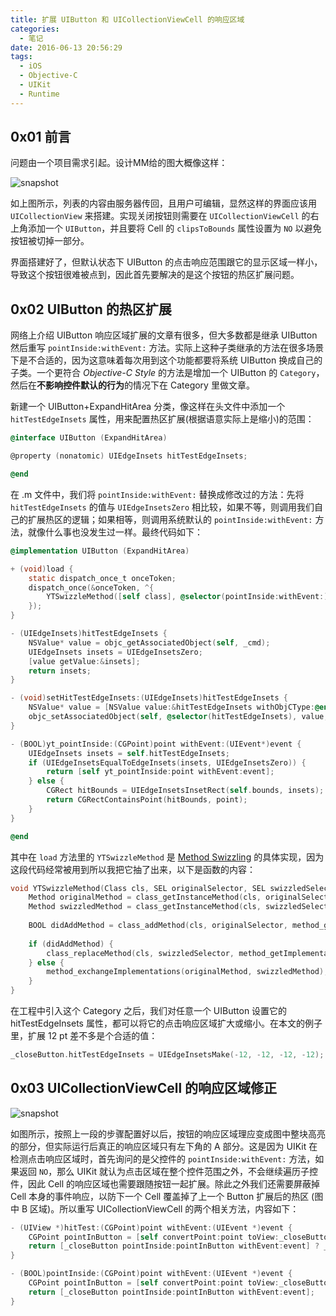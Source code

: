 ```yaml
---
title: 扩展 UIButton 和 UICollectionViewCell 的响应区域
categories:
  - 笔记
date: 2016-06-13 20:56:29
tags:
  - iOS
  - Objective-C
  - UIKit
  - Runtime
---
```


## 0x01 前言

问题由一个项目需求引起。设计MM给的图大概像这样：

![snapshot](/images/2016/snapshot.png)

如上图所示，列表的内容由服务器传回，且用户可编辑，显然这样的界面应该用 `UICollectionView` 来搭建。实现关闭按钮则需要在 `UICollectionViewCell` 的右上角添加一个 `UIButton`，并且要将 Cell 的 `clipsToBounds` 属性设置为 `NO` 以避免按钮被切掉一部分。

界面搭建好了，但默认状态下 UIButton 的点击响应范围跟它的显示区域一样小，导致这个按钮很难被点到，因此首先要解决的是这个按钮的热区扩展问题。

<!-- more -->

## 0x02 UIButton 的热区扩展
网络上介绍 UIButton 响应区域扩展的文章有很多，但大多数都是继承 UIButton 然后重写 `pointInside:withEvent:` 方法。实际上这种子类继承的方法在很多场景下是不合适的，因为这意味着每次用到这个功能都要将系统 UIButton 换成自己的子类。一个更符合 *Objective-C Style* 的方法是增加一个 UIButton 的 `Category`，然后在**不影响控件默认的行为**的情况下在 Category 里做文章。

新建一个 UIButton+ExpandHitArea 分类，像这样在头文件中添加一个 `hitTestEdgeInsets` 属性，用来配置热区扩展(根据语意实际上是缩小)的范围：

```objectivec
@interface UIButton (ExpandHitArea)

@property (nonatomic) UIEdgeInsets hitTestEdgeInsets;

@end
```

在 .m 文件中，我们将 `pointInside:withEvent:` 替换成修改过的方法：先将 `hitTestEdgeInsets` 的值与 `UIEdgeInsetsZero` 相比较，如果不等，则调用我们自己的扩展热区的逻辑；如果相等，则调用系统默认的 `pointInside:withEvent:` 方法，就像什么事也没发生过一样。最终代码如下：

```objectivec
@implementation UIButton (ExpandHitArea)

+ (void)load {
    static dispatch_once_t onceToken;
    dispatch_once(&onceToken, ^{
        YTSwizzleMethod([self class], @selector(pointInside:withEvent:), @selector(yt_pointInside:withEvent:));
    });
}

- (UIEdgeInsets)hitTestEdgeInsets {
    NSValue* value = objc_getAssociatedObject(self, _cmd);
    UIEdgeInsets insets = UIEdgeInsetsZero;
    [value getValue:&insets];
    return insets;
}

- (void)setHitTestEdgeInsets:(UIEdgeInsets)hitTestEdgeInsets {
    NSValue* value = [NSValue value:&hitTestEdgeInsets withObjCType:@encode(UIEdgeInsets)];
    objc_setAssociatedObject(self, @selector(hitTestEdgeInsets), value, OBJC_ASSOCIATION_RETAIN_NONATOMIC);
}

- (BOOL)yt_pointInside:(CGPoint)point withEvent:(UIEvent*)event {
    UIEdgeInsets insets = self.hitTestEdgeInsets;
    if (UIEdgeInsetsEqualToEdgeInsets(insets, UIEdgeInsetsZero)) {
        return [self yt_pointInside:point withEvent:event];
    } else {
        CGRect hitBounds = UIEdgeInsetsInsetRect(self.bounds, insets);
        return CGRectContainsPoint(hitBounds, point);
    }
}

@end
```

其中在 `load` 方法里的 `YTSwizzleMethod` 是 [Method Swizzling](http://nshipster.com/method-swizzling/) 的具体实现，因为这段代码经常被用到所以我把它抽了出来，以下是函数的内容：

```objectivec
void YTSwizzleMethod(Class cls, SEL originalSelector, SEL swizzledSelector) {
    Method originalMethod = class_getInstanceMethod(cls, originalSelector);
    Method swizzledMethod = class_getInstanceMethod(cls, swizzledSelector);
    
    BOOL didAddMethod = class_addMethod(cls, originalSelector, method_getImplementation(swizzledMethod), method_getTypeEncoding(swizzledMethod));
    
    if (didAddMethod) {
        class_replaceMethod(cls, swizzledSelector, method_getImplementation(originalMethod), method_getTypeEncoding(originalMethod));
    } else {
        method_exchangeImplementations(originalMethod, swizzledMethod);
    }
}
```

在工程中引入这个 Category 之后，我们对任意一个 UIButton 设置它的 hitTestEdgeInsets 属性，都可以将它的点击响应区域扩大或缩小。在本文的例子里，扩展 12 pt 差不多是个合适的值：

```objectivec
_closeButton.hitTestEdgeInsets = UIEdgeInsetsMake(-12, -12, -12, -12);
```

## 0x03 UICollectionViewCell 的响应区域修正

![snapshot](/images/2016/snapshot2.png)

如图所示，按照上一段的步骤配置好以后，按钮的响应区域理应变成图中整块高亮的部分，但实际运行后真正的响应区域只有左下角的 A 部分。这是因为 UIKit 在检测点击响应区域时，首先询问的是父控件的 `pointInside:withEvent:` 方法，如果返回 `NO`，那么 UIKit 就认为点击区域在整个控件范围之外，不会继续遍历子控件，因此 Cell 的响应区域也需要跟随按钮一起扩展。除此之外我们还需要屏蔽掉 Cell 本身的事件响应，以防下一个 Cell 覆盖掉了上一个 Button 扩展后的热区 (图中 B 区域)。所以重写 UICollectionViewCell 的两个相关方法，内容如下：

```objectivec
- (UIView *)hitTest:(CGPoint)point withEvent:(UIEvent *)event {
    CGPoint pointInButton = [self convertPoint:point toView:_closeButton];
    return [_closeButton pointInside:pointInButton withEvent:event] ? _closeButton : nil;
}

- (BOOL)pointInside:(CGPoint)point withEvent:(UIEvent *)event {
    CGPoint pointInButton = [self convertPoint:point toView:_closeButton];
    return [_closeButton pointInside:pointInButton withEvent:event];
}
```



